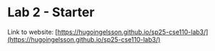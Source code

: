 # Lab 2 - Starter

Link to website: [https://hugoingelsson.github.io/sp25-cse110-lab3/](https://hugoingelsson.github.io/sp25-cse110-lab3/)